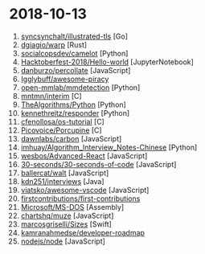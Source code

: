 # 2018-10-13

1. [syncsynchalt/illustrated-tls](https://github.com/syncsynchalt/illustrated-tls "The Illustrated TLS Connection: Every byte explained") [Go]
2. [dgiagio/warp](https://github.com/dgiagio/warp "Create self-contained single binary applications") [Rust]
3. [socialcopsdev/camelot](https://github.com/socialcopsdev/camelot "Camelot: PDF Table Extraction for Humans") [Python]
4. [Hacktoberfest-2018/Hello-world](https://github.com/Hacktoberfest-2018/Hello-world "Add any Program in any language you like or add a hello world Program ❣️ if you like give us ⭐️") [JupyterNotebook]
5. [danburzo/percollate](https://github.com/danburzo/percollate "🌐 → 📖 A command-line tool to grab web pages as beautifully formatted PDFs") [JavaScript]
6. [Igglybuff/awesome-piracy](https://github.com/Igglybuff/awesome-piracy "A curated list of awesome warez and piracy links") 
7. [open-mmlab/mmdetection](https://github.com/open-mmlab/mmdetection "Open MMLab Detection Toolbox") [Python]
8. [mntmn/interim](https://github.com/mntmn/interim "The Interim Operating System") [C]
9. [TheAlgorithms/Python](https://github.com/TheAlgorithms/Python "All Algorithms implemented in Python") [Python]
10. [kennethreitz/responder](https://github.com/kennethreitz/responder "a familiar HTTP Service Framework for Python") [Python]
11. [cfenollosa/os-tutorial](https://github.com/cfenollosa/os-tutorial "How to create an OS from scratch") [C]
12. [Picovoice/Porcupine](https://github.com/Picovoice/Porcupine "On-device wake word detection engine powered by deep learning.") [C]
13. [dawnlabs/carbon](https://github.com/dawnlabs/carbon "🎨 Create and share beautiful images of your source code") [JavaScript]
14. [imhuay/Algorithm_Interview_Notes-Chinese](https://github.com/imhuay/Algorithm_Interview_Notes-Chinese "2018/2019/校招/春招/秋招/算法/机器学习(Machine Learning)/深度学习(Deep Learning)/自然语言处理(NLP)/C/C++/Python/面试笔记") [Python]
15. [wesbos/Advanced-React](https://github.com/wesbos/Advanced-React "Starter Files and Solutions for Full Stack Advanced React and GraphQL") [JavaScript]
16. [30-seconds/30-seconds-of-code](https://github.com/30-seconds/30-seconds-of-code "Curated collection of useful JavaScript snippets that you can understand in 30 seconds or less.") [JavaScript]
17. [ballercat/walt](https://github.com/ballercat/walt "⚡️ Walt is a JavaScript-like syntax for WebAssembly text format ⚡️") [JavaScript]
18. [kdn251/interviews](https://github.com/kdn251/interviews "Everything you need to know to get the job.") [Java]
19. [viatsko/awesome-vscode](https://github.com/viatsko/awesome-vscode "🎨 A curated list of delightful VS Code packages and resources.") [JavaScript]
20. [firstcontributions/first-contributions](https://github.com/firstcontributions/first-contributions "🚀✨ Help beginners to contribute to open source projects") 
21. [Microsoft/MS-DOS](https://github.com/Microsoft/MS-DOS "The original sources of MS-DOS 1.25 and 2.0, for reference purposes") [Assembly]
22. [chartshq/muze](https://github.com/chartshq/muze "Composable data visualisation library for web with a data-first approach") [JavaScript]
23. [marcosgriselli/Sizes](https://github.com/marcosgriselli/Sizes "View your app on different device and font sizes") [Swift]
24. [kamranahmedse/developer-roadmap](https://github.com/kamranahmedse/developer-roadmap "Roadmap to becoming a web developer in 2018") 
25. [nodejs/node](https://github.com/nodejs/node "Node.js JavaScript runtime ✨🐢🚀✨") [JavaScript]
